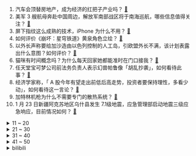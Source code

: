 1. 汽车会顶替房地产，成为经济的扛把子产业吗？ [:link:](https://www.zhihu.com/question/639211301)
2. 美军 3 艘航母奔赴中国周边，解放军南部战区将于南海巡航，哪些信息值得关注？ [:link:](https://www.zhihu.com/question/640792598)
3. 屏下指纹这么成熟的技术，iPhone 为什么不用？ [:link:](https://www.zhihu.com/question/463547475)
4. 如何评价《崩坏：星穹铁道》黄泉角色立绘？ [:link:](https://www.zhihu.com/question/640821636)
5. 以外长声称要给加沙造由以色列控制的人工岛，引欧盟外长不满，该计划表露出什么意图？如何评价？ [:link:](https://www.zhihu.com/question/640808196)
6. 猫咪有时间概念吗？为什么每天回家她都能准时在门口接我？ [:link:](https://www.zhihu.com/question/639819263)
7. 任天堂宝可梦公司前法务负责人表示幻兽帕鲁像「胡乱抄袭」，如何看待此事？ [:link:](https://www.zhihu.com/question/640813583)
8. 经济学家称，「 A 股今年有望走出前低后高走势，投资者要保持理性，多看少动」，如何看待这一言论？ [:link:](https://www.zhihu.com/question/640804144)
9. 加特林机枪为什么不需要专门的散热系统？ [:link:](https://www.zhihu.com/question/270349184)
10. 1 月 23 日新疆阿克苏地区乌什县发生 7.1级地震，应急管理部启动地震三级应急响应，目前情况如何？ [:link:](https://www.zhihu.com/question/640763089)
<details>
<summary>11 ~ 20</summary>

11. 当老师久了，真的能一眼就看出一个学生聪不聪明吗？ [:link:](https://www.zhihu.com/question/639222741)
12. 有人说，两块钱的维生素C大多都是右旋，这是真的吗？ [:link:](https://www.zhihu.com/question/632333865)
13. 茅台与瑞幸再出新品，开卖首日未现排队场面，专家称「没有持续火爆很正常」，如何看待此事？ [:link:](https://www.zhihu.com/question/640782312)
14. 卡塔尔亚洲杯，国足小组赛遭淘汰，如何评价他们的表现？ [:link:](https://www.zhihu.com/question/640851428)
15. 80% 的学校还在给新生上 C 语言，是它们 OUT 了吗？ [:link:](https://www.zhihu.com/question/640594091)
16. 吃哈尔滨红肠蘸醋对北方人意味着什么? [:link:](https://www.zhihu.com/question/640564210)
17. 苹果龙年手机壳被吐槽指蟒为龙，价格高达 498 元，如何看待此事？「蟒」和「龙」有何不同？ [:link:](https://www.zhihu.com/question/640784904)
18. 碧桂园拟转让广州多处资产，合计拟转让价格 38.18 亿元，哪些信息值得关注？ [:link:](https://www.zhihu.com/question/640782399)
19. 极右翼政党「驱逐移民」计划引全德愤怒，超百万人走上街头称「决不能重蹈纳粹覆辙」，如何解读？ [:link:](https://www.zhihu.com/question/640657748)
20. 乌克兰政府拟禁止与俄罗斯交通联系 50 年，这一举措会给当前俄乌造成哪些影响？ [:link:](https://www.zhihu.com/question/640798056)
</details>
<details>
<summary>21 ~ 30</summary>

21. 为什么年轻人喜欢把旧手机给父母呢? [:link:](https://www.zhihu.com/question/640014851)
22. 领导跟我说公司裁员将二选一，偏向于留下我，但被裁同事的工作都会让我接手，我该怎么回复呢？ [:link:](https://www.zhihu.com/question/640546143)
23. 极度自律的人，内心会痛苦吗？ [:link:](https://www.zhihu.com/question/640085675)
24. 老一辈常说「吃得苦中苦，方为人上人」如何反驳这一观点？ [:link:](https://www.zhihu.com/question/640085691)
25. 2024 年春节，有什么好吃的零食推荐么？ [:link:](https://www.zhihu.com/question/638297513)
26. 为什么我的原生家庭很幸福，但我却患了抑郁症？ [:link:](https://www.zhihu.com/question/636448638)
27. 为什么小时候不能支配钱和时间，还是有很多人想回去? [:link:](https://www.zhihu.com/question/640085678)
28. 你觉得 2023年最接近完美的笔记本电脑是哪一台？ [:link:](https://www.zhihu.com/question/639903696)
29. C 罗因伤无法出场，利雅得胜利中国行比赛延期，哪些信息值得关注？ [:link:](https://www.zhihu.com/question/640824157)
30. 卡塔尔亚洲杯国足三战两平一负，零进球仅丢一球，扬科维奇的带队成绩应该下课吗？ [:link:](https://www.zhihu.com/question/640761698)
</details>
<details>
<summary>31 ~ 40</summary>

31. 家用NAS，有什么好的推荐？ [:link:](https://www.zhihu.com/question/630932905)
32. 员工下班后回复工作消息「隐形加班」，公司被判赔 3 万元加班费创全国首例，如何从法律角度看待此事？ [:link:](https://www.zhihu.com/question/640804999)
33. ETF 融券火爆，有券商透露「500ETF、1000ETF 已无券可借」，哪些信息值得关注？ [:link:](https://www.zhihu.com/question/640840756)
34. 2024年的第一本书，你计划读什么？ [:link:](https://www.zhihu.com/question/637328514)
35. 如果小米汽车最低配定价超过 19.9 万元，销量会受影响吗？ [:link:](https://www.zhihu.com/question/640547388)
36. 以色列提议停火 60 天换所有 130 名人质，如何看待这一举动？以巴能否达成长期停火？ [:link:](https://www.zhihu.com/question/640802755)
37. 有没有一种蔬菜，你吃到后就感觉「要过年了」？ [:link:](https://www.zhihu.com/question/639053176)
38. 如何评价《原神》4.4前瞻中“为了感谢旅行者一年的陪伴”这句话？ [:link:](https://www.zhihu.com/question/640502634)
39. 为什么人类历史上没有出现过接取任务的冒险者协会，冒险者酒馆这一类东西？ [:link:](https://www.zhihu.com/question/634309634)
40. 新疆乌什 7.1 级地震后平均每 12 分钟发生一次 3 级余震，将会带来哪些影响？ [:link:](https://www.zhihu.com/question/640842136)
</details>
<details>
<summary>41 ~ 50</summary>

41. 美民众收到 AI 拜登来电称「不要出门给特朗普投票」，是否涉及干预选举？本次大选还出现了哪些拉票手段？ [:link:](https://www.zhihu.com/question/640815658)
42. 为什么去医院看病医生总让先查血常规？有必要吗？ [:link:](https://www.zhihu.com/question/639560004)
43. 有哪些护肤好习惯，坚持下来皮肤一定会变好？ [:link:](https://www.zhihu.com/question/639595101)
44. 马云、蔡崇信大幅增持阿里巴巴，如何看待这一举动？有哪些值得关注的信息？ [:link:](https://www.zhihu.com/question/640866137)
45. 开屏弹窗「乱跳转」，闲鱼、高德地图等应用被工信部通报，app弹窗跳转问题是否有望彻底解决？ [:link:](https://www.zhihu.com/question/640814903)
46. 美英再次空袭也门胡塞武装目标，具体情况如何？将对红海局势带来哪些影响？ [:link:](https://www.zhihu.com/question/640784074)
47. 《原神》里有哪些角色是你看立绘第一眼就喜欢上的，哪些角色是你做了剧情才喜欢上的？ [:link:](https://www.zhihu.com/question/638822444)
48. 在家里买电脑买台式还是笔记本？ [:link:](https://www.zhihu.com/question/636888636)
49. 某一天你发现你的孩子很有运动天赋，你会让他去学网球，篮球，羽毛球，乒乓球还是足球? [:link:](https://www.zhihu.com/question/580508500)
50. 如何评价7940HX处理器的华硕天选5 Pro游戏本？ [:link:](https://www.zhihu.com/question/640839954)
</details><details>
<summary>bilibili</summary>

</details>